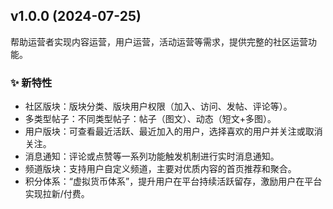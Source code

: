 ## v1.0.0 (2024-07-25)

帮助运营者实现内容运营，用户运营，活动运营等需求，提供完整的社区运营功能。

### ✨ 新特性

* 社区版块：版块分类、版块用户权限（加入、访问、发帖、评论等）。
* 多类型帖子：不同类型帖子：帖子（图文）、动态（短文+多图）。
* 用户版块：可查看最近活跃、最近加入的用户，选择喜欢的用户并关注或取消关注。
* 消息通知：评论或点赞等一系列功能触发机制进行实时消息通知。
* 频道版块：支持用户自定义频道，主要对优质内容的首页推荐和聚合。
* 积分体系：“虚拟货币体系”，提升用户在平台持续活跃留存，激励用户在平台实现拉新/付费。